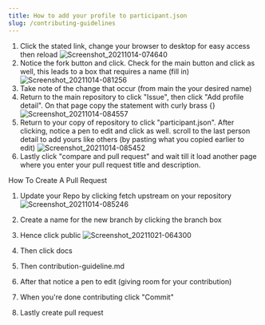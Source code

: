 ```yaml
---
title: How to add your profile to participant.json
slug: /contributing-guidelines
---
```



1. Click the stated link, change your browser to desktop for easy access then reload
![Screenshot_20211014-074640](https://user-images.githubusercontent.com/92284758/138208634-d26b9e2e-c957-431d-83af-b0c118ec7e61.png)
2. Notice the fork button and click. Check for the main button and click as well, this leads to a box that requires a name (fill in)
![Screenshot_20211014-081256](https://user-images.githubusercontent.com/92284758/138210877-a22a7186-060a-4ffd-ab80-74b9b42a6599.png)
3. Take note of the change that occur (from main the your desired name)
4. Return to the main repository to click "Issue", then click "Add profile detail". On that page copy the statement with curly brass {}
![Screenshot_20211014-084557](https://user-images.githubusercontent.com/92284758/138213835-ecdf25d3-c8ac-412b-9c24-7a7335667919.png)
5. Return to your copy of repository to click "participant.json". After clicking, notice a pen to edit and click as well. scroll to the last person detail to add yours like others (by pasting what you copied earlier to edit)
![Screenshot_20211014-085452](https://user-images.githubusercontent.com/92284758/138214725-99e76203-71e2-4104-8386-e72a889bcd2b.png)
6. Lastly click "compare and pull request" and wait till it load another page where you enter your pull request title and description.


How To Create A Pull Request
1. Update your Repo by clicking fetch upstream on your repository
![Screenshot_20211014-085246](https://user-images.githubusercontent.com/92284758/138958799-819eafa9-afdd-45f1-ad8f-ef427c5cc859.png)

2. Create a name for the new branch by clicking the branch box

3. Hence click public
![Screenshot_20211021-064300](https://user-images.githubusercontent.com/92284758/138959128-138b528c-fac9-48c0-a970-4fab8a6448d9.png)

4. Then click docs


5. Then contribution-guideline.md

6. After that notice a pen to edit (giving room for your contribution)

7. When you're done contributing click "Commit"

8. Lastly create pull request

